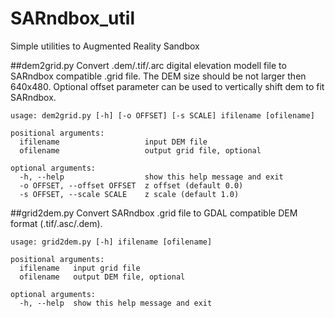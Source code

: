 # SARndbox_util
Simple utilities to Augmented Reality Sandbox

##dem2grid.py
Convert .dem/.tif/.arc digital elevation modell file to SARndbox
compatible .grid file. The DEM size should be not larger then 640x480.
Optional offset parameter can be used to vertically shift dem to fit SARndbox.

```
usage: dem2grid.py [-h] [-o OFFSET] [-s SCALE] ifilename [ofilename]

positional arguments:
  ifilename                   input DEM file
  ofilename                   output grid file, optional

optional arguments:
  -h, --help                  show this help message and exit
  -o OFFSET, --offset OFFSET  z offset (default 0.0)
  -s OFFSET, --scale SCALE    z scale (default 1.0)
```

##grid2dem.py
Convert SARndbox .grid file to GDAL compatible DEM format (.tif/.asc/.dem).

```
usage: grid2dem.py [-h] ifilename [ofilename]

positional arguments:
  ifilename   input grid file
  ofilename   output DEM file, optional

optional arguments:
  -h, --help  show this help message and exit
```
